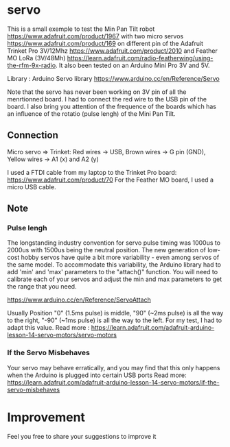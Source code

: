 # servo
This is a small exemple to test the Min Pan Tilt robot https://www.adafruit.com/product/1967 with two micro servos https://www.adafruit.com/product/169 on different pin of the Adafruit Trinket Pro 3V/12Mhz https://www.adafruit.com/product/2010 and Feather MO LoRa (3V/48Mh) https://learn.adafruit.com/radio-featherwing/using-the-rfm-9x-radio. It also been tested on an Arduino Mini Pro 3V and 5V.

Library : Arduino Servo library https://www.arduino.cc/en/Reference/Servo

Note that the servo has never been working on 3V pin of all the menrtionned board. I had to connect the red wire to the USB pin of the board. I also bring you attention of the frequence of the boards which has an influence of the rotatio (pulse lengh) of the Mini Pan Tilt.

## Connection
Micro servo => Trinket:
Red wires -> USB,
Brown wires -> G pin (GND),
Yellow wires -> A1 (x) and A2 (y)

I used a FTDI cable from my laptop to the Trinket Pro board: https://www.adafruit.com/product/70
For the Feather MO board, I used a micro USB cable.


## Note
### Pulse lengh
The longstanding industry convention for servo pulse timing was 1000us to 2000us with 1500us being the neutral position. The new generation of low-cost hobby servos have quite a bit more variability - even among servos of the same model. To accommodate this variability, the Arduino library had to add 'min' and 'max' parameters to the "attach()" function. You will need to calibrate each of your servos and adjust the min and max parameters to get the range that you need. 

https://www.arduino.cc/en/Reference/ServoAttach

Usually Position "0" (1.5ms pulse) is middle, "90" (~2ms pulse) is all the way to the right, "-90" (~1ms pulse) is all the way to the left.
For my test, I had to adapt this value.
Read more : https://learn.adafruit.com/adafruit-arduino-lesson-14-servo-motors/servo-motors



### If the Servo Misbehaves
Your servo may behave erratically, and you may find that this only happens when the Arduino is plugged into certain USB ports
Read more: https://learn.adafruit.com/adafruit-arduino-lesson-14-servo-motors/if-the-servo-misbehaves 

# Improvement
Feel you free to share your suggestions to improve it
